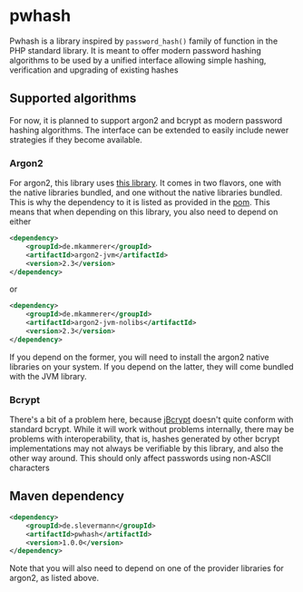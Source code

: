 # pwhash

Pwhash is a library inspired by ``password_hash()`` family of function in the PHP standard library. It is meant to offer
modern password hashing algorithms to be used by a unified interface allowing simple hashing, verification and upgrading
of existing hashes

## Supported algorithms

For now, it is planned to support argon2 and bcrypt as modern password hashing algorithms. The interface can be extended
to easily include newer strategies if they become available.

### Argon2

For argon2, this library uses [this library](https://github.com/phxql/argon2-jvm). It comes in two flavors, one with the
native libraries bundled, and one without the native libraries bundled. This is why the dependency to it is listed as
provided in the [pom](pom.xml). This means that when depending on this library, you also need to depend on either
```xml
<dependency>
    <groupId>de.mkammerer</groupId>
    <artifactId>argon2-jvm</artifactId>
    <version>2.3</version>
</dependency>
```
or
```xml
<dependency>
    <groupId>de.mkammerer</groupId>
    <artifactId>argon2-jvm-nolibs</artifactId>
    <version>2.3</version>
</dependency>
```
If you depend on the former, you will need to install the argon2 native libraries on your system. If you depend on the latter,
they will come bundled with the JVM library.

### Bcrypt

There's a bit of a problem here, because [jBcrypt](https://github.com/jeremyh/jBCrypt) doesn't quite conform with standard bcrypt. While it will work without problems
internally, there may be problems with interoperability, that is, hashes generated by other bcrypt implementations may 
not always be verifiable by this library, and also the other way around. This should only affect passwords using non-ASCII
characters

## Maven dependency
```xml
<dependency>
    <groupId>de.slevermann</groupId>
    <artifactId>pwhash</artifactId>
    <version>1.0.0</version>
</dependency>
```
Note that you will also need to depend on one of the provider libraries for argon2, as listed above.

